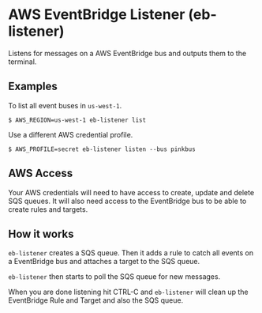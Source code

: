 # AWS EventBridge Listener (eb-listener)

Listens for messages on a AWS EventBridge bus and outputs them to the terminal.

## Examples

To list all event buses in `us-west-1`.

`$ AWS_REGION=us-west-1 eb-listener list`

Use a different AWS credential profile.

`$ AWS_PROFILE=secret eb-listener listen --bus pinkbus`

## AWS Access

Your AWS credentials will need to have access to create, update and delete SQS
queues. It will also need access to the EventBridge bus to be able to create
rules and targets.

## How it works

`eb-listener` creates a SQS queue. Then it adds a rule to catch all events on a
EventBridge bus and attaches a target to the SQS queue.

`eb-listener` then starts to poll the SQS queue for new messages.

When you are done listening hit CTRL-C and `eb-listener` will clean up the
EventBridge Rule and Target and also the SQS queue.
